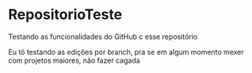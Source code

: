 # RepositorioTeste
Testando as funcionalidades do GitHub c esse repositório

Eu tô testando as edições por branch, pra se em algum momento mexer com projetos maiores, não fazer cagada
